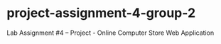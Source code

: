 # project-assignment-4-group-2
Lab Assignment #4 – Project - Online Computer Store Web Application 
